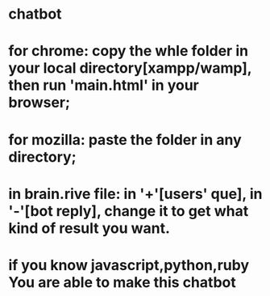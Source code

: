 # chatbot
# for chrome: copy the whle folder in your local directory[xampp/wamp], then run 'main.html' in your browser;
# for mozilla: paste the folder in any directory;
# in brain.rive file: in '+'[users' que], in '-'[bot reply], change it to get what kind of result you want.
# if you know javascript,python,ruby You are able to make this chatbot
